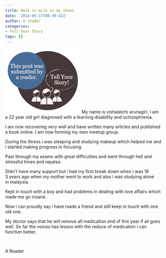 ```yaml
---
title: Walk in mile in my shoes
date: '2014-09-17T08:30:42Z'
author: A reader
categories:
- Tell Your Story
tags: []
---
```


<img class="alignleft size-full wp-image-1519" src="/images/tell-your-story.png" alt="This post was submitted by a reader." width="247" height="209" />My name is vishalatchi arunagiri, I am a 22 year old girl diagnosed with a learning disability and schizophrenia.

I am now recovering very well and have written many articles and published a book online. I am now forming my own meetup group.

During the illness i was sleeping and studying makeup which helped me and i started making progress in focusing.

Past through my exams with great difficulties and went through hell and stressful times and repalse.

DIdn't have many support but i had my first break down when i was 19 3 years ago when my mother went to work and also i was studying alone in malaysia.

Kept in touch with a boy and had problems in dealing with love affairs which made me go insane.

Now i can proudly say i have made a friend and still keep in touch with one old one.

My doctor says that he will remove all medication end of this year if all goes well. So far the voices has lesson with the reduce of medication i can function better.

&nbsp;

A Reader